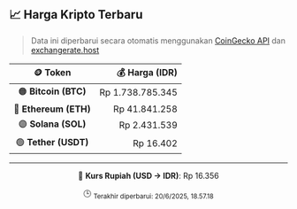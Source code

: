 

<!-- HARGA_KRIPTO -->
## 📈 Harga Kripto Terbaru

> Data ini diperbarui secara otomatis menggunakan [CoinGecko API](https://www.coingecko.com/) dan [exchangerate.host](https://exchangerate.host/)

<div align="center">

| 🪙 Token | 💰 Harga (IDR) |
|:------:|---------------:|
| 🟠 **Bitcoin (BTC)**   | Rp 1.738.785.345 |
| 🔵 **Ethereum (ETH)**  | Rp 41.841.258 |
| 🟣 **Solana (SOL)**    | Rp 2.431.539 |
| 🟢 **Tether (USDT)**   | Rp 16.402 |

---

💱 **Kurs Rupiah (USD → IDR)**: Rp 16.356

🕒 <sub>Terakhir diperbarui: 20/6/2025, 18.57.18</sub>

</div>
<!-- /HARGA_KRIPTO -->